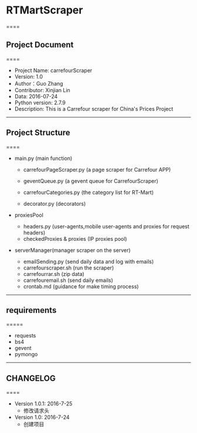 # RTMartScraper
====
## Project Document
====
 * Project Name: carrefourScraper
 * Version: 1.0
 * Author：Guo Zhang
 * Contributor: Xinjian Lin
 * Data: 2016-07-24
 * Python version: 2.7.9 
 * Description: This is a Carrefour scraper for China's Prices Project
 
----
  

## Project Structure
====
* main.py (main function)
  * carrefourPageScraper.py (a page scraper for Carrefour APP)
  * geventQueue.py (a gevent queue for CarrefourScraper)
  * carrefourCategories.py (the category list for RT-Mart)
  
  * decorator.py (decorators)

* proxiesPool
  * headers.py (user-agents,mobile user-agents and proxies for request headers) 
  * checkedProxies & proxies (IP proxies pool)
  
* serverManager(manager scraper on the server)
  * emailSending.py (send daily data and log with emails)
  * carrefourscraper.sh (run the scraper)
  * carrefourrar.sh (zip data)
  * carrefouremail.sh (send daily emails)
  * crontab.md (guidance for make timing process)
  
 -----


## requirements
=====
   * requests
   * bs4
   * gevent
   * pymongo
   
-----   

## CHANGELOG
====
* Version 1.0.1: 2016-7-25
  * 修改请求头
* Version 1.0: 2016-7-24
  * 创建项目
